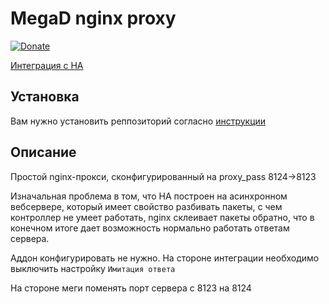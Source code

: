 # MegaD nginx proxy
[![Donate](https://img.shields.io/badge/donate-Yandex-red.svg)](https://yoomoney.ru/to/410013955329136)

[Интеграция с HA](https://github.com/andvikt/mega_hacs.git)

## Установка

Вам нужно установить реппозиторий согласно [инструкции](https://github.com/andvikt/mega_addon)

## Описание

Простой nginx-прокси, сконфигурированный на proxy_pass 8124->8123

Изначальная проблема в том, что HA построен на асинхронном вебсервере, который имеет
свойство разбивать пакеты, с чем контроллер не умеет работать, nginx склеивает пакеты
обратно, что в конечном итоге дает возможность нормально работать ответам сервера.

Аддон конфигурировать не нужно. На стороне интеграции необходимо выключить настройку 
`Имитация ответа`

На стороне меги поменять порт сервера c 8123 на 8124
